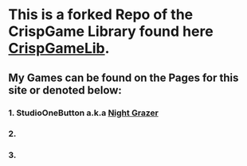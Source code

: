 # This is a **forked** Repo of the CrispGame Library found here [CrispGameLib].

## My Games can be found on the Pages for this site or denoted below:

### 1. StudioOneButton a.k.a [Night Grazer]
### 2. 
### 3. 

[CrispGameLib]: https://github.com/abagames/crisp-game-lib
[Night Grazer]: https://lanealb-portfolio.github.io/CrispGameLib_Games/?StudioOneButton
